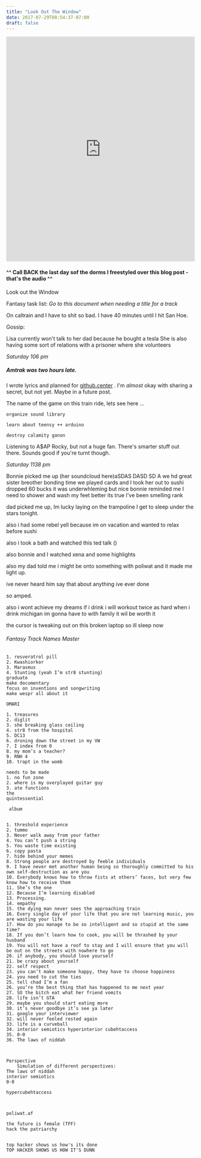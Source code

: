 ```yaml
---
title: "Look Out The Window"
date: 2017-07-29T08:54:37-07:00
draft: false
---
```


<iframe width="100%" height="600" scrolling="no" frameborder="no" allow="autoplay" src="https://w.soundcloud.com/player/?url=https%3A//api.soundcloud.com/tracks/335612931%3Fsecret_token%3Ds-4qamX&color=%2322f5f5&auto_play=false&hide_related=false&show_comments=true&show_user=true&show_reposts=false&show_teaser=true&visual=true"></iframe>

#### ^^ Call BACK the last day sof the dorms I freestyled over this blog post - that's the audio ^^


Look out the Window

Fantasy task list:
*Go to this document when needing a title for a track*

On caltrain and I have to shit so bad. I have 40 minutes until I hit San Hoe.

Gossip:

Lisa currently won't talk to her dad because he bought a tesla
She is also having some sort of relations with a prisoner where she volunteers


*Saturday 106 pm*

##### Amtrak was two hours late.

I wrote lyrics and planned for [github.center](/posts/github.center.md) . I'm *almost* okay with sharing a secret, but not yet. Maybe in a future post.

The name of the game on this train ride, lets see here ...

```
organize sound library
```
```
learn about teensy ++ arduino
```
```
destroy calamity ganon
```

Listening to A$AP Rocky, but not a huge fan. There's smarter stuff out there.
Sounds good if you're turnt though.


*Saturday 1138 pm*

Bonnie picked me up (her soundcloud here)aSDAS DASD SD A
we hd great sister breother bonding time
we played cards and I took her out to sushi
dropped 60 bucks
it was underwhleming but nice
bonnie reminded me I need to shower and wash my feet better
its true I've been smelling rank

dad picked me up, Im lucky laying on the trampoline I get to sleep under the stars tonight.

also i had some rebel yell because im on vacation and wanted to relax before sushi

also i took a bath and watched this ted talk ()

also bonnie and I watched xena and some highlights

also my dad told me i might be onto something with poliwat and it made me light up.

ive never heard him say that about anything ive ever done

so amped.

also i wont achieve my dreams if i drink
i will workout twice as hard when i drink
michigan im gonna have to with family it wil be worth it

the cursor is tweaking out on this broken laptop so ill sleep now



###### Fantasy Track Names Master


```
1. resveratrol pill
2. Kwashiorkor
3. Marasmus
4. Stunting (yeah I’m str8 stunting)
graduate
make documentary
focus on inventions and songwriting
make wespr all about it

OMARI

1. treasures
2. diglit
3. she breaking glass ceiling
4. str8 from the hospital
5. DC13
6. droning down the street in my VW
7. I index from 0
8. my mom’s a teacher?
9. RNH 4
10. trapt in the womb

needs to be made
1. no fun zone
2. where is my overplayed guitar guy
3. ate functions
the
quintessential

 album


1. threshold experience
2. tummo
3. Never walk away from your father
4. You can’t push a string
5. You waste time existing
6. copy pasta
7. hide behind your memes
8. Strong people are destroyed by feeble individuals
9. I have never met another human being so thoroughly committed to his own self-destruction as are you
10. Everybody knows how to throw fists at others’ faces, but very few know how to receive them
11. She’s the one
12. Because I’m learning disabled
13. Processing.
14. empathy
15. the dying man never sees the approaching train
16. Every single day of your life that you are not learning music, you are wasting your life
17. How do you manage to be so intelligent and so stupid at the same time?
18. If you don’t learn how to cook, you will be thrashed by your husband
19. You will not have a roof to stay and I will ensure that you will be out on the streets with nowhere to go
20. if anybody, you should love yourself
21. be crazy about yourself
22. self respect
23. you can’t make someone happy, they have to choose happiness
24. you need to cut the ties
25. tell chad I’m a fan
26. you’re the best thing that has happened to me next year
27. SO the bitch eat what her friend vomits
28. life isn’t GTA
29. maybe you should start eating more
30. it’s never goodbye it’s see ya later
31. google your interviewer
32. will never feeled rested again
33. life is a curveball
34. interior semiotics hyperinterior cubehtaccess
35. 0-0
36. The laws of niddah



Perspective
    Simulation of different perspectives:
The laws of niddah
interior semiotics
0-0

hypercubehtaccess



poliwat.af

the future is female (TFF)
hack the patriarchy

```


```

top hacker shows us how's its done
TOP HACKER SHOWS US HOW IT'S DUNN

```
